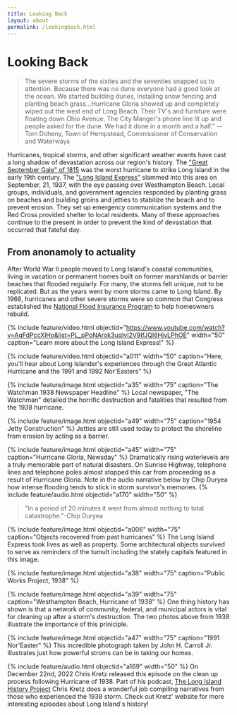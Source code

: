 ```yaml
---
title: Looking Back
layout: about
permalink: /lookingback.html
---
```

# Looking Back

>The severe storms of the sixties and the seventies snapped us to attention. Because there was no dune everyone had a good look at the ocean. We started building dunes, installing snow fencing and planting beach grass...Hurricane Gloria showed up and completely wiped out the west end of Long Beach. Their TV's and furniture were floating down Ohio Avenue. The City Manger's phone line lit up and people asked for the dune. We had it done in a month and a half." --Tom Doheny, Town of Hempstead, Commissioner of Conservation and Waterways

Hurricanes, tropical storms, and other significant weather events have cast a long shadow of devastation across our region's history. The ["Great September Gale" of 1815](https://en.wikipedia.org/wiki/1815_New_England_hurricane) was the worst hurricane to strike Long Island in the early 19th century. The ["Long Island Express"](https://en.wikipedia.org/wiki/1938_New_England_hurricane) slammed into this area on September, 21, 1937, with the eye passing over Westhampton Beach. Local groups, individuals, and government agencies responded by planting grass on beaches and building groins and jetties to stabilize the beach and to prevent erosion. They set up emergency communication systems and the Red Cross provided shelter to local residents. Many of these approaches continue to the present in order to prevent the kind of devastation that occurred that fateful day. 

## From anonamoly to actuality 

After World War II people moved to Long Island's coastal communities, living in vacation or permanent homes built on former marshlands or barrier beaches that flooded regularly. For many, the storms felt unique, not to be replicated. But as the years went by more storms came to Long Island. By 1968, hurricanes and other severe storms were so common that Congress established the [National Flood Insurance Program](https://www.fema.gov/flood-insurance) to help homeowners rebuild. 

{% include feature/video.html objectid="https://www.youtube.com/watch?v=AqFdPccXlHo&list=PL_pPoNArok3uqIvl2V9IfJQl6HjyLPhOE" width="50" caption="Learn more about the Long Island Express!" %}

{% include feature/video.html objectid="a011" width="50" caption="Here, you'll hear about Long Islander's experiences through the Great Atlantic Hurricane and the 1991 and 1992 Nor'Easters" %}

{% include feature/image.html objectid="a35" width="75" caption="The Watchman 1938 Newspaper Headline" %}
Local newspaper, "The Watchman" detailed the horrific destruction and fatalities that resulted from the 1938 hurricane. 

{% include feature/image.html objectid="a49" width="75" caption="1954 Jetty Construction" %}
Jetties are still used today to protect the shoreline from erosion by acting as a barrier. 

{% include feature/image.html objectid="a45" width="75" caption="Hurricane Gloria, Newsday" %}
Dramatically rising waterlevels are a truly memorable part of natural disasters. On Sunrise Highway, telephone lines and telephone poles almost stopped this car from proceeding as a result of Hurricane Gloria. Note in the audio narrative below by Chip Duryea how intense flooding tends to stick in storm survivor's memories. 
{% include feature/audio.html objectid="a170" width="50" %}
>"In a period of 20 minutes it went from almost nothing to total catastrophe."-Chip Duryea

{% include feature/image.html objectid="a006" width="75" caption="Objects recovered from past hurricanes" %}
The Long Island Express took lives as well as property. Some architectural objects survived to serve as reminders of the tumult including the stately capitals featured in this image. 

{% include feature/image.html objectid="a38" width="75" caption="Public Works Project, 1938" %}

{% include feature/image.html objectid="a39" width="75" caption="Westhampton Beach, Hurricane of 1938" %}
One thing history has shown is that a network of community, federal, and municipal actors is vital for cleaning up after a storm's destruction. The two photos above from 1938 illustrate the importance of this priniciple. 

{% include feature/image.html objectid="a47" width="75" caption="1991 Nor'Easter" %}
This incredible photograph taken by John H. Carroll Jr. illustrates just how powerful stroms can be in taking our homes. 

{% include feature/audio.html objectid="a169" width="50" %}
On December 22nd, 2022 Chris Kretz released this episode on the clean up process following Hurricane of 1938. Part of his podcast, [The Long Island History Project](https://www.longislandhistoryproject.org/cleaning-up-after-the-hurricane-of-1938/) Chris Kretz does a wonderful job compiling narratives from those who experienced the 1938 storm. Check out Kretz' website for more interesting episodes about Long Island's history! 


